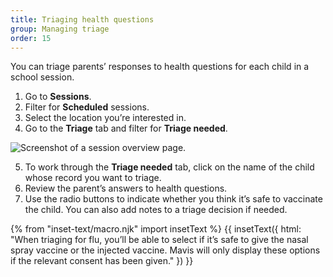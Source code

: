```yaml
---
title: Triaging health questions
group: Managing triage
order: 15
---
```


You can triage parents’ responses to health questions for each child in a school session.

1. Go to **Sessions**.
2. Filter for **Scheduled** sessions.
3. Select the location you’re interested in.
4. Go to the **Triage** tab and filter for **Triage needed**.

![Screenshot of a session overview page.](/assets/images/session.png)

5. To work through the **Triage needed** tab, click on the name of the child whose record you want to triage.
6. Review the parent’s answers to health questions.
7. Use the radio buttons to indicate whether you think it’s safe to vaccinate the child. You can also add notes to a triage decision if needed.

{% from "inset-text/macro.njk" import insetText %}
{{ insetText({
  html: "When triaging for flu, you’ll be able to select if it’s safe to give the nasal spray vaccine or the injected vaccine. Mavis will only display these options if the relevant consent has been given."
}) }}